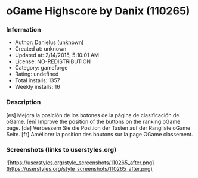 # oGame Highscore by Danix (110265)

### Information
- Author: Danielus (unknown)
- Created at: unknown
- Updated at: 2/14/2015, 5:10:01 AM
- License: NO-REDISTRIBUTION
- Category: gameforge
- Rating: undefined
- Total installs: 1357
- Weekly installs: 16


### Description
[es] Mejora la posición de los botones de la página de clasificación de oGame.
[en] Improve the position of the buttons on the ranking oGame page.
[de] Verbessern Sie die Position der Tasten auf der Rangliste oGame Seite.
[fr] Améliorer la position des boutons sur la page OGame classement.


### Screenshots (links to userstyles.org)
![https://userstyles.org/style_screenshots/110265_after.png](https://userstyles.org/style_screenshots/110265_after.png)



